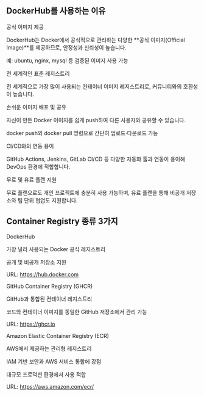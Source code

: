 ## DockerHub를 사용하는 이유

공식 이미지 제공

DockerHub는 Docker에서 공식적으로 관리하는 다양한 **공식 이미지(Official Image)**를 제공하므로, 안정성과 신뢰성이 높습니다.

예: ubuntu, nginx, mysql 등 검증된 이미지 사용 가능

전 세계적인 표준 레지스트리

전 세계적으로 가장 많이 사용되는 컨테이너 이미지 레지스트리로, 커뮤니티와의 호환성이 높습니다.

손쉬운 이미지 배포 및 공유

자신이 만든 Docker 이미지를 쉽게 push하여 다른 사용자와 공유할 수 있습니다.

docker push와 docker pull 명령으로 간단히 업로드·다운로드 가능

CI/CD와의 연동 용이

GitHub Actions, Jenkins, GitLab CI/CD 등 다양한 자동화 툴과 연동이 용이해 DevOps 환경에 적합합니다.

무료 및 유료 플랜 지원

무료 플랜으로도 개인 프로젝트에 충분히 사용 가능하며, 유료 플랜을 통해 비공개 저장소와 팀 단위 협업도 지원합니다.

## Container Registry 종류 3가지

DockerHub

가장 널리 사용되는 Docker 공식 레지스트리

공개 및 비공개 저장소 지원

URL: https://hub.docker.com

GitHub Container Registry (GHCR)

GitHub과 통합된 컨테이너 레지스트리

코드와 컨테이너 이미지를 동일한 GitHub 저장소에서 관리 가능

URL: https://ghcr.io

Amazon Elastic Container Registry (ECR)

AWS에서 제공하는 관리형 레지스트리

IAM 기반 보안과 AWS 서비스 통합에 강점

대규모 프로덕션 환경에서 사용 적합

URL: https://aws.amazon.com/ecr/
